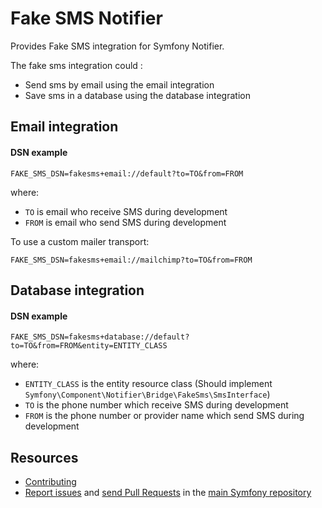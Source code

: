 Fake SMS Notifier
=================

Provides Fake SMS integration for Symfony Notifier.

The fake sms integration could :
 - Send sms by email using the email integration
 - Save sms in a database using the database integration

Email integration
---------

#### DSN example

```
FAKE_SMS_DSN=fakesms+email://default?to=TO&from=FROM
```

where:
 - `TO` is email who receive SMS during development
 - `FROM` is email who send SMS during development

To use a custom mailer transport:
```
FAKE_SMS_DSN=fakesms+email://mailchimp?to=TO&from=FROM
```

Database integration
---------

#### DSN example

```
FAKE_SMS_DSN=fakesms+database://default?to=TO&from=FROM&entity=ENTITY_CLASS
```

where:
- `ENTITY_CLASS` is the entity resource class (Should implement `Symfony\Component\Notifier\Bridge\FakeSms\SmsInterface`)
- `TO` is the phone number which receive SMS during development
- `FROM` is the phone number or provider name which send SMS during development

Resources
---------

  * [Contributing](https://symfony.com/doc/current/contributing/index.html)
  * [Report issues](https://github.com/symfony/symfony/issues) and
    [send Pull Requests](https://github.com/symfony/symfony/pulls)
    in the [main Symfony repository](https://github.com/symfony/symfony)
